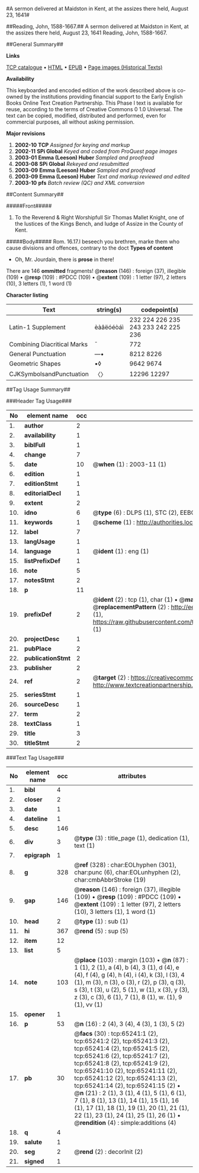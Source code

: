 #A sermon delivered at Maidston in Kent, at the assizes there held, August 23, 1641#

##Reading, John, 1588-1667.##
A sermon delivered at Maidston in Kent, at the assizes there held, August 23, 1641
Reading, John, 1588-1667.

##General Summary##

**Links**

[TCP catalogue](http://www.ota.ox.ac.uk/tcp/)  • 
[HTML](http://tei.it.ox.ac.uk/tcp/Texts-HTML/free/A58/A58210.html)  • 
[EPUB](http://tei.it.ox.ac.uk/tcp/Texts-EPUB/free/A58/A58210.epub) • 
[Page images (Historical Texts)](https://data.historicaltexts.jisc.ac.uk/view?pubId=eebo-12648664e&pageId=eebo-12648664e-65241-1)

**Availability**

This keyboarded and encoded edition of the
	       work described above is co-owned by the institutions
	       providing financial support to the Early English Books
	       Online Text Creation Partnership. This Phase I text is
	       available for reuse, according to the terms of Creative
	       Commons 0 1.0 Universal. The text can be copied,
	       modified, distributed and performed, even for
	       commercial purposes, all without asking permission.

**Major revisions**

1. __2002-10__ __TCP__ *Assigned for keying and markup*
1. __2002-11__ __SPi Global__ *Keyed and coded from ProQuest page images*
1. __2003-01__ __Emma (Leeson) Huber__ *Sampled and proofread*
1. __2003-08__ __SPi Global__ *Rekeyed and resubmitted*
1. __2003-09__ __Emma (Leeson) Huber__ *Sampled and proofread*
1. __2003-09__ __Emma (Leeson) Huber__ *Text and markup reviewed and edited*
1. __2003-10__ __pfs__ *Batch review (QC) and XML conversion*

##Content Summary##

#####Front#####

1. To the Reverend & Right Worshipfull Sir Thomas Mallet Knight, one of the Iustices of the Kings Bench, and Iudge of Assize in the County of Kent.

#####Body#####
Rom. 16.17.I beseech you brethren, marke them who cause divisions and offences, contrary to the doct
**Types of content**

  * Oh, Mr. Jourdain, there is **prose** in there!

There are 146 **ommitted** fragments! 
 @__reason__ (146) : foreign (37), illegible (109)  •  @__resp__ (109) : #PDCC (109)  •  @__extent__ (109) : 1 letter (97), 2 letters (10), 3 letters (1), 1 word (1)

**Character listing**


|Text|string(s)|codepoint(s)|
|---|---|---|
|Latin-1 Supplement|èàâëóéòáì|232 224 226 235 243 233 242 225 236|
|Combining             Diacritical Marks|̄|772|
|General Punctuation|—•|8212 8226|
|Geometric Shapes|▪◊|9642 9674|
|CJKSymbolsandPunctuation|〈〉|12296 12297|

##Tag Usage Summary##

###Header Tag Usage###

|No|element name|occ|attributes|
|---|---|---|---|
|1.|__author__|2||
|2.|__availability__|1||
|3.|__biblFull__|1||
|4.|__change__|7||
|5.|__date__|10| @__when__ (1) : 2003-11 (1)|
|6.|__edition__|1||
|7.|__editionStmt__|1||
|8.|__editorialDecl__|1||
|9.|__extent__|2||
|10.|__idno__|6| @__type__ (6) : DLPS (1), STC (2), EEBO-CITATION (1), OCLC (1), VID (1)|
|11.|__keywords__|1| @__scheme__ (1) : http://authorities.loc.gov/ (1)|
|12.|__label__|7||
|13.|__langUsage__|1||
|14.|__language__|1| @__ident__ (1) : eng (1)|
|15.|__listPrefixDef__|1||
|16.|__note__|5||
|17.|__notesStmt__|2||
|18.|__p__|11||
|19.|__prefixDef__|2| @__ident__ (2) : tcp (1), char (1)  •  @__matchPattern__ (2) : ([0-9\-]+):([0-9IVX]+) (1), (.+) (1)  •  @__replacementPattern__ (2) : http://eebo.chadwyck.com/downloadtiff?vid=$1&page=$2 (1), https://raw.githubusercontent.com/textcreationpartnership/Texts/master/tcpchars.xml#$1 (1)|
|20.|__projectDesc__|1||
|21.|__pubPlace__|2||
|22.|__publicationStmt__|2||
|23.|__publisher__|2||
|24.|__ref__|2| @__target__ (2) : https://creativecommons.org/publicdomain/zero/1.0/ (1), http://www.textcreationpartnership.org/docs/. (1)|
|25.|__seriesStmt__|1||
|26.|__sourceDesc__|1||
|27.|__term__|2||
|28.|__textClass__|1||
|29.|__title__|3||
|30.|__titleStmt__|2||


###Text Tag Usage###

|No|element name|occ|attributes|
|---|---|---|---|
|1.|__bibl__|4||
|2.|__closer__|2||
|3.|__date__|1||
|4.|__dateline__|1||
|5.|__desc__|146||
|6.|__div__|3| @__type__ (3) : title_page (1), dedication (1), text (1)|
|7.|__epigraph__|1||
|8.|__g__|328| @__ref__ (328) : char:EOLhyphen (301), char:punc (6), char:EOLunhyphen (2), char:cmbAbbrStroke (19)|
|9.|__gap__|146| @__reason__ (146) : foreign (37), illegible (109)  •  @__resp__ (109) : #PDCC (109)  •  @__extent__ (109) : 1 letter (97), 2 letters (10), 3 letters (1), 1 word (1)|
|10.|__head__|2| @__type__ (1) : sub (1)|
|11.|__hi__|367| @__rend__ (5) : sup (5)|
|12.|__item__|12||
|13.|__list__|5||
|14.|__note__|103| @__place__ (103) : margin (103)  •  @__n__ (87) : 1 (1), 2 (1), a (4), b (4), 3 (1), d (4), e (4), f (4), g (4), h (4), i (4), k (3), l (3), 4 (1), m (3), n (3), o (3), r (2), p (3), q (3), s (3), t (3), u (2), 5 (1), w (1), x (3), y (3), z (3), c (3), 6 (1), 7 (1), 8 (1), w. (1), 9 (1), vv (1)|
|15.|__opener__|1||
|16.|__p__|53| @__n__ (16) : 2 (4), 3 (4), 4 (3), 1 (3), 5 (2)|
|17.|__pb__|30| @__facs__ (30) : tcp:65241:1 (2), tcp:65241:2 (2), tcp:65241:3 (2), tcp:65241:4 (2), tcp:65241:5 (2), tcp:65241:6 (2), tcp:65241:7 (2), tcp:65241:8 (2), tcp:65241:9 (2), tcp:65241:10 (2), tcp:65241:11 (2), tcp:65241:12 (2), tcp:65241:13 (2), tcp:65241:14 (2), tcp:65241:15 (2)  •  @__n__ (21) : 2 (1), 3 (1), 4 (1), 5 (1), 6 (1), 7 (1), 8 (1), 13 (1), 14 (1), 15 (1), 16 (1), 17 (1), 18 (1), 19 (1), 20 (1), 21 (1), 22 (1), 23 (1), 24 (1), 25 (1), 26 (1)  •  @__rendition__ (4) : simple:additions (4)|
|18.|__q__|4||
|19.|__salute__|1||
|20.|__seg__|2| @__rend__ (2) : decorInit (2)|
|21.|__signed__|1||
